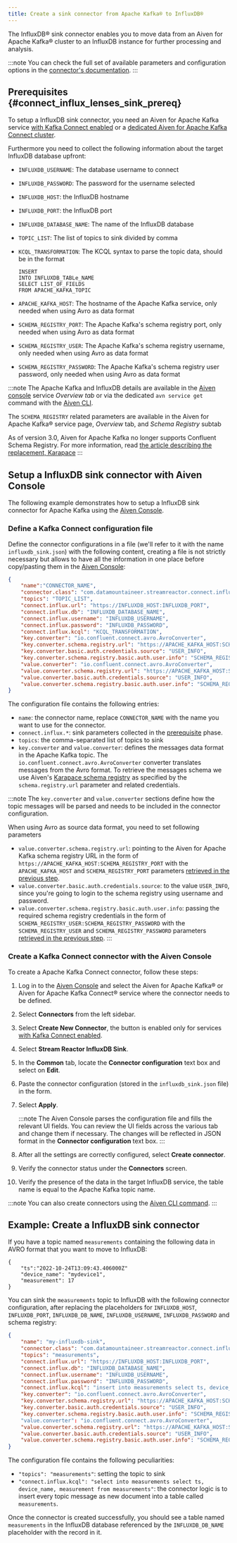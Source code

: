 ```yaml
---
title: Create a sink connector from Apache Kafka® to InfluxDB®
---
```


The InfluxDB® sink connector enables you to move data from an Aiven for
Apache Kafka® cluster to an InfluxDB instance for further processing and
analysis.

:::note
You can check the full set of available parameters and configuration
options in the [connector's
documentation](https://docs.lenses.io/connectors/sink/influx.html).
:::

## Prerequisites {#connect_influx_lenses_sink_prereq}

To setup a InfluxDB sink connector, you need an Aiven for Apache Kafka
service [with Kafka Connect enabled](enable-connect) or a
[dedicated Aiven for Apache Kafka Connect cluster](/docs/products/kafka/kafka-connect/get-started#apache_kafka_connect_dedicated_cluster).

Furthermore you need to collect the following information about the
target InfluxDB database upfront:

-   `INFLUXDB_USERNAME`: The database username to connect

-   `INFLUXDB_PASSWORD`: The password for the username selected

-   `INFLUXDB_HOST`: the InfluxDB hostname

-   `INFLUXDB_PORT`: the InfluxDB port

-   `INFLUXDB_DATABASE_NAME`: The name of the InfluxDB database

-   `TOPIC_LIST`: The list of topics to sink divided by comma

-   `KCQL_TRANSFORMATION`: The KCQL syntax to parse the topic data,
    should be in the format

    ```
    INSERT
    INTO INFLUXDB_TABLe_NAME
    SELECT LIST_OF_FIELDS
    FROM APACHE_KAFKA_TOPIC
    ```

-   `APACHE_KAFKA_HOST`: The hostname of the Apache Kafka service, only
    needed when using Avro as data format

-   `SCHEMA_REGISTRY_PORT`: The Apache Kafka's schema registry port,
    only needed when using Avro as data format

-   `SCHEMA_REGISTRY_USER`: The Apache Kafka's schema registry
    username, only needed when using Avro as data format

-   `SCHEMA_REGISTRY_PASSWORD`: The Apache Kafka's schema registry user
    password, only needed when using Avro as data format

:::note
The Apache Kafka and InfluxDB details are available in the [Aiven
console](https://console.aiven.io/) service *Overview tab* or via the
dedicated `avn service get` command with the
[Aiven CLI](/docs/tools/cli/service-cli#avn_service_get).

The `SCHEMA_REGISTRY` related parameters are available in the Aiven for
Apache Kafka® service page, *Overview* tab, and *Schema Registry* subtab

As of version 3.0, Aiven for Apache Kafka no longer supports Confluent
Schema Registry. For more information, read [the article describing the
replacement, Karapace](https://help.aiven.io/en/articles/5651983)
:::

## Setup a InfluxDB sink connector with Aiven Console

The following example demonstrates how to setup a InfluxDB sink
connector for Apache Kafka using the [Aiven
Console](https://console.aiven.io/).

### Define a Kafka Connect configuration file

Define the connector configurations in a file (we'll refer to it with
the name `influxdb_sink.json`) with the following content, creating a
file is not strictly necessary but allows to have all the information in
one place before copy/pasting them in the [Aiven
Console](https://console.aiven.io/):

``` json
{
    "name":"CONNECTOR_NAME",
    "connector.class": "com.datamountaineer.streamreactor.connect.influx.InfluxSinkConnector",
    "topics": "TOPIC_LIST",
    "connect.influx.url": "https://INFLUXDB_HOST:INFLUXDB_PORT",
    "connect.influx.db": "INFLUXDB_DATABASE_NAME",
    "connect.influx.username": "INFLUXDB_USERNAME",
    "connect.influx.password": "INFLUXDB_PASSWORD",
    "connect.influx.kcql": "KCQL_TRANSFORMATION",
    "key.converter": "io.confluent.connect.avro.AvroConverter",
    "key.converter.schema.registry.url": "https://APACHE_KAFKA_HOST:SCHEMA_REGISTRY_PORT",
    "key.converter.basic.auth.credentials.source": "USER_INFO",
    "key.converter.schema.registry.basic.auth.user.info": "SCHEMA_REGISTRY_USER:SCHEMA_REGISTRY_PASSWORD",
    "value.converter": "io.confluent.connect.avro.AvroConverter",
    "value.converter.schema.registry.url": "https://APACHE_KAFKA_HOST:SCHEMA_REGISTRY_PORT",
    "value.converter.basic.auth.credentials.source": "USER_INFO",
    "value.converter.schema.registry.basic.auth.user.info": "SCHEMA_REGISTRY_USER:SCHEMA_REGISTRY_PASSWORD"
}
```

The configuration file contains the following entries:

-   `name`: the connector name, replace `CONNECTOR_NAME` with the name
    you want to use for the connector.
-   `connect.influx.*`: sink parameters collected in the
    [prerequisite](/docs/products/kafka/kafka-connect/howto/influx-sink#connect_influx_lenses_sink_prereq) phase.
-   `topics`: the comma-separated list of topics to sink
-   `key.converter` and `value.converter`: defines the messages data
    format in the Apache Kafka topic. The
    `io.confluent.connect.avro.AvroConverter` converter translates
    messages from the Avro format. To retrieve the messages schema we
    use Aiven's [Karapace schema
    registry](https://github.com/aiven/karapace) as specified by the
    `schema.registry.url` parameter and related credentials.

:::note
The `key.converter` and `value.converter` sections define how the topic
messages will be parsed and needs to be included in the connector
configuration.

When using Avro as source data format, you need to set following
parameters

-   `value.converter.schema.registry.url`: pointing to the Aiven for
    Apache Kafka schema registry URL in the form of
    `https://APACHE_KAFKA_HOST:SCHEMA_REGISTRY_PORT` with the
    `APACHE_KAFKA_HOST` and `SCHEMA_REGISTRY_PORT` parameters
    [retrieved in the previous step](/docs/products/kafka/kafka-connect/howto/influx-sink#connect_influx_lenses_sink_prereq).
-   `value.converter.basic.auth.credentials.source`: to the value
    `USER_INFO`, since you're going to login to the schema registry
    using username and password.
-   `value.converter.schema.registry.basic.auth.user.info`: passing the
    required schema registry credentials in the form of
    `SCHEMA_REGISTRY_USER:SCHEMA_REGISTRY_PASSWORD` with the
    `SCHEMA_REGISTRY_USER` and `SCHEMA_REGISTRY_PASSWORD` parameters
    [retrieved in the previous step](/docs/products/kafka/kafka-connect/howto/influx-sink#connect_influx_lenses_sink_prereq).
:::

### Create a Kafka Connect connector with the Aiven Console

To create a Apache Kafka Connect connector, follow these steps:

1.  Log in to the [Aiven Console](https://console.aiven.io/) and select
    the Aiven for Apache Kafka® or Aiven for Apache Kafka Connect®
    service where the connector needs to be defined.

2.  Select **Connectors** from the left sidebar.

3.  Select **Create New Connector**, the button is enabled only for
    services
    [with Kafka Connect enabled](enable-connect).

4.  Select **Stream Reactor InfluxDB Sink**.

5.  In the **Common** tab, locate the **Connector configuration** text
    box and select on **Edit**.

6.  Paste the connector configuration (stored in the
    `influxdb_sink.json` file) in the form.

7.  Select **Apply**.

    :::note
    The Aiven Console parses the configuration file and fills the
    relevant UI fields. You can review the UI fields across the various
    tab and change them if necessary. The changes will be reflected in
    JSON format in the **Connector configuration** text box.
    :::

8.  After all the settings are correctly configured, select **Create
    connector**.

9.  Verify the connector status under the **Connectors** screen.

10. Verify the presence of the data in the target InfluxDB service, the
    table name is equal to the Apache Kafka topic name.

:::note
You can also create connectors using the
[Aiven CLI command](/docs/tools/cli/service/connector#avn_service_connector_create).
:::

## Example: Create a InfluxDB sink connector

If you have a topic named `measurements` containing the following data
in AVRO format that you want to move to InfluxDB:

```
{
    "ts":"2022-10-24T13:09:43.406000Z"
    "device_name": "mydevice1",
    "measurement": 17
}
```

You can sink the `measurements` topic to InfluxDB with the following
connector configuration, after replacing the placeholders for
`INFLUXDB_HOST`, `INFLUXDB_PORT`, `INFLUXDB_DB_NAME`,
`INFLUXDB_USERNAME`, `INFLUXDB_PASSWORD` and schema registry:

``` json
{
    "name": "my-influxdb-sink",
    "connector.class": "com.datamountaineer.streamreactor.connect.influx.InfluxSinkConnector",
    "topics": "measurements",
    "connect.influx.url": "https://INFLUXDB_HOST:INFLUXDB_PORT",
    "connect.influx.db": "INFLUXDB_DATABASE_NAME",
    "connect.influx.username": "INFLUXDB_USERNAME",
    "connect.influx.password": "INFLUXDB_PASSWORD",
    "connect.influx.kcql": "insert into measurements select ts, device_name, measurement from measurements",
    "key.converter": "io.confluent.connect.avro.AvroConverter",
    "key.converter.schema.registry.url": "https://APACHE_KAFKA_HOST:SCHEMA_REGISTRY_PORT",
    "key.converter.basic.auth.credentials.source": "USER_INFO",
    "key.converter.schema.registry.basic.auth.user.info": "SCHEMA_REGISTRY_USER:SCHEMA_REGISTRY_PASSWORD"
    "value.converter": "io.confluent.connect.avro.AvroConverter",
    "value.converter.schema.registry.url": "https://APACHE_KAFKA_HOST:SCHEMA_REGISTRY_PORT",
    "value.converter.basic.auth.credentials.source": "USER_INFO",
    "value.converter.schema.registry.basic.auth.user.info": "SCHEMA_REGISTRY_USER:SCHEMA_REGISTRY_PASSWORD"
}
```

The configuration file contains the following peculiarities:

-   `"topics": "measurements"`: setting the topic to sink
-   `"connect.influx.kcql": "select into measurements select ts, device_name, measurement from measurements"`:
    the connector logic is to insert every topic message as new document
    into a table called `measurements`.

Once the connector is created successfully, you should see a table named
`measurements` in the InfluxDB database referenced by the
`INFLUXDB_DB_NAME` placeholder with the record in it.
